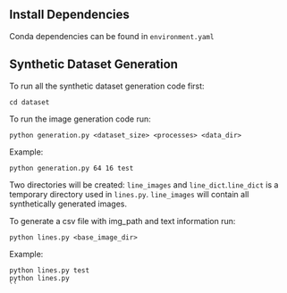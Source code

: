 
## Install Dependencies
Conda dependencies can be found in `environment.yaml`
## Synthetic Dataset Generation
To run all the synthetic dataset generation code first:
```
cd dataset
```
To run the image generation code run:
```
python generation.py <dataset_size> <processes> <data_dir>
```
Example:
```
python generation.py 64 16 test
```
Two directories will be created: `line_images` and `line_dict`.`line_dict` is a temporary directory used in `lines.py`. `line_images` will contain all synthetically generated images.

To generate a csv file with img_path and text information run:
```
python lines.py <base_image_dir>
```
Example:
```
python lines.py test
python lines.py
``